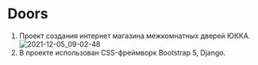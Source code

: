 # Doors
1. Проект создания интернет магазина межкомнатных дверей ЮККА.![2021-12-05_09-02-48](https://user-images.githubusercontent.com/74902535/144735667-4bb0b5b1-07bb-45bb-81da-d49e928c5627.png)
2. В проекте использован CSS-фреймворк Bootstrap 5, Django.
